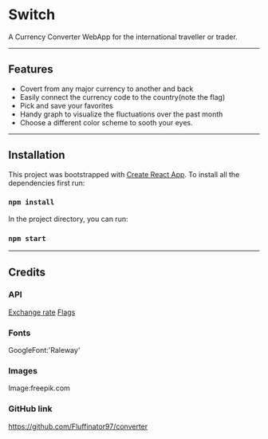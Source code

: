 # Switch
A Currency Converter WebApp for the international traveller or trader. 

***

## Features
* Covert from any major currency to another and back
* Easily connect the currency code to the country(note the flag)
* Pick and save your favorites
* Handy graph to visualize the fluctuations over the past month
* Choose a different color scheme to sooth your eyes.

***

## Installation
This project was bootstrapped with [Create React App](https://github.com/facebook/create-react-app).
To install all the dependencies first run:
### `npm install`
In the project directory, you can run:
### `npm start`

***

## Credits

### API
[Exchange rate](https://exchangeratesapi.io/)
[Flags](https://restcountries.eu/)

### Fonts
GoogleFont:'Raleway'

### Images
Image:freepik.com

### GitHub link
https://github.com/Fluffinator97/converter


